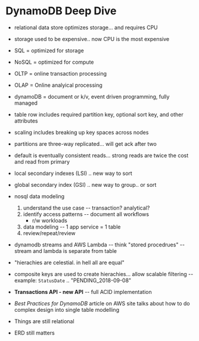 # DynamoDB Deep Dive

- relational data store optimizes storage... and requires CPU
- storage used to be expensive.. now CPU is the most expensive
- SQL = optimized for storage
- NoSQL = optimized for compute
- OLTP = online transaction processing
- OLAP = Online analyical processing
- dynamoDB = document or k/v, event driven programming, fully managed
- table row includes required partition key, optional sort key, and other attributes
- scaling includes breaking up key spaces across nodes
- partitions are three-way replicated... will get ack after two 
- default is eventually consistent reads... strong reads are twice the cost and read from primary
- local secondary indexes (LSI) .. new way to sort
- global secondary index (GSI) .. new way to group.. or sort

- nosql data modeling
    1. understand the use case -- transaction? analytical?
    2. identify access patterns -- document all workflows
        - r/w workloads
    3. data modeling -- 1 app service = 1 table
    4. review/repeat/review
- dynamodb streams and AWS Lambda
    -- think "stored procedrues"
    -- stream and lambda is separate from table
- "hierachies are celestial.  in hell all are equal"

- composite keys are used to create hierachies... allow scalable filtering
    -- example: `StatusDate` .. "PENDING_2018-09-08"
- **Transactions API - new API**
    -- full ACID implementation

- *Best Practices for DynamoDB* article on AWS site talks about how to do complex design into single table modelling

- Things are still relational
- ERD still matters